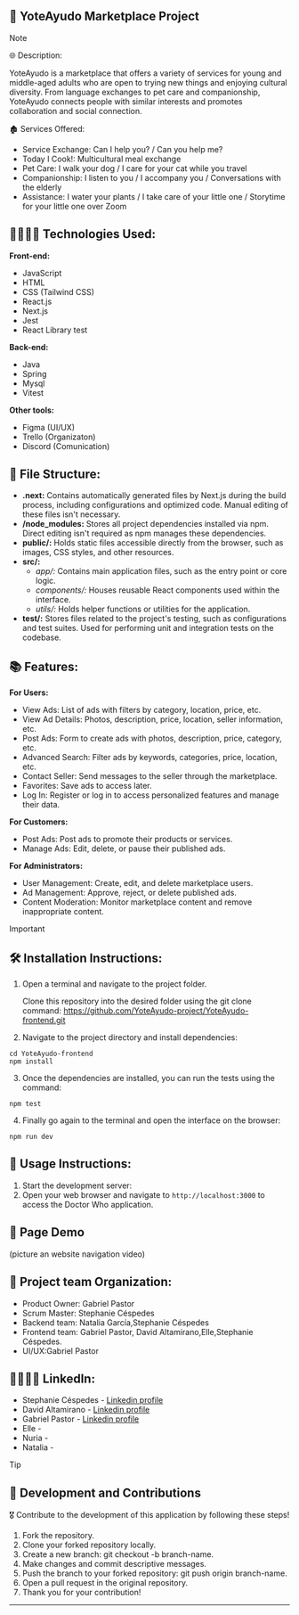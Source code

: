 ## 🤝 YoteAyudo Marketplace Project

> [!NOTE]  
> 🌐 Description:
>
> YoteAyudo is a marketplace that offers a variety of services for young and middle-aged adults who are open to trying new things and enjoying cultural diversity. From language exchanges to pet care and companionship, YoteAyudo connects people with similar interests and promotes collaboration and social connection.
> 
> 🏚️ Services Offered:
>
- Service Exchange: Can I help you? / Can you help me?
- Today I Cook!: Multicultural meal exchange
- Pet Care: I walk your dog / I care for your cat while you travel
- Companionship: I listen to you / I accompany you / Conversations with the elderly
- Assistance: I water your plants / I take care of your little one / Storytime for your little one over Zoom

## 👩‍💻🧑‍💻 Technologies Used:

**Front-end:**
- JavaScript
- HTML
- CSS (Tailwind CSS)
- React.js
- Next.js
- Jest
- React Library test

 **Back-end:** 
 - Java
 - Spring
 - Mysql
 - Vitest

**Other tools:** 
- Figma (UI/UX)
- Trello (Organizaton)
- Discord (Comunication)

## 📁 File Structure:

- **.next:** Contains automatically generated files by Next.js during the build process, including configurations and optimized code. Manual 
    editing of these files isn't necessary.
- **/node_modules:** Stores all project dependencies installed via npm. Direct editing isn't required as npm manages these dependencies.
- **public/:** Holds static files accessible directly from the browser, such as images, CSS styles, and other resources.
- **src/:**
  - _app/:_ Contains main application files, such as the entry point or core logic.
  - _components/:_ Houses reusable React components used within the interface.
  - _utils/:_ Holds helper functions or utilities for the application.
- **test/:** Stores files related to the project's testing, such as configurations and test suites. Used for performing unit and integration 
    tests on the codebase.

## 📚 Features:

**For Users:**
- View Ads: List of ads with filters by category, location, price, etc.
- View Ad Details: Photos, description, price, location, seller information, etc.
- Post Ads: Form to create ads with photos, description, price, category, etc.
- Advanced Search: Filter ads by keywords, categories, price, location, etc.
- Contact Seller: Send messages to the seller through the marketplace.
- Favorites: Save ads to access later.
- Log In: Register or log in to access personalized features and manage their data.

**For Customers:**
- Post Ads: Post ads to promote their products or services.
- Manage Ads: Edit, delete, or pause their published ads.

**For Administrators:** 
- User Management: Create, edit, and delete marketplace users.
- Ad Management: Approve, reject, or delete published ads.
- Content Moderation: Monitor marketplace content and remove inappropriate content.

> [!IMPORTANT]
>
> ## 🛠 Installation Instructions:

1. Open a terminal and navigate to the project folder.

   Clone this repository into the desired folder using the git clone command:
   https://github.com/YoteAyudo-project/YoteAyudo-frontend.git 

2. Navigate to the project directory and install dependencies:

```
cd YoteAyudo-frontend
npm install
```

3. Once the dependencies are installed, you can run the tests using the command:

```
npm test
```

4. Finally go again to the terminal and open the interface on the browser:

```
npm run dev
```

## 📝 Usage Instructions:

1. Start the development server:
2. Open your web browser and navigate to `http://localhost:3000` to access the Doctor Who application.

## 🔎 Page Demo

(picture an website navigation video)

## 👥 Project team Organization:

- Product Owner: Gabriel Pastor
- Scrum Master: Stephanie Céspedes
- Backend team: Natalia García,Stephanie Céspedes
- Frontend team: Gabriel Pastor, David Altamirano,Elle,Stephanie Céspedes.
- UI/UX:Gabriel Pastor

## 👩‍💻🧑‍💻 LinkedIn:

- Stephanie Céspedes - [Linkedin profile](https://www.linkedin.com/in/stephanie-cespedes)
- David Altamirano - [Linkedin profile](https://www.linkedin.com/in/jdaltamiranodev/)
- Gabriel Pastor - [Linkedin profile](https://www.linkedin.com/in/byron-gabriel-pastor-viteri/)
- Elle - 
- Nuria -
- Natalia -

> [!TIP]
>
> ## 🚀 Development and Contributions

🎖 Contribute to the development of this application by following these steps!

1. Fork the repository.
2. Clone your forked repository locally.
3. Create a new branch: git checkout -b branch-name.
4. Make changes and commit descriptive messages.
5. Push the branch to your forked repository: git push origin branch-name.
6. Open a pull request in the original repository.
7. Thank you for your contribution!

---



